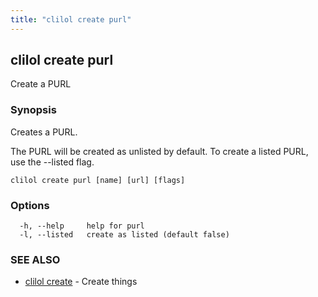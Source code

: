 ```yaml
---
title: "clilol create purl"
---
```

## clilol create purl

Create a PURL

### Synopsis

Creates a PURL.

The PURL will be created as unlisted by default. To create a listed
PURL, use the --listed flag.


```
clilol create purl [name] [url] [flags]
```

### Options

```
  -h, --help     help for purl
  -l, --listed   create as listed (default false)
```

### SEE ALSO

* [clilol create](clilol_create.md)	 - Create things
